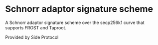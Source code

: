 
# Schnorr adaptor signature scheme

A Schnorr adaptor signature scheme over the secp256k1 curve that supports FROST and Taproot.

Provided by Side Protocol
